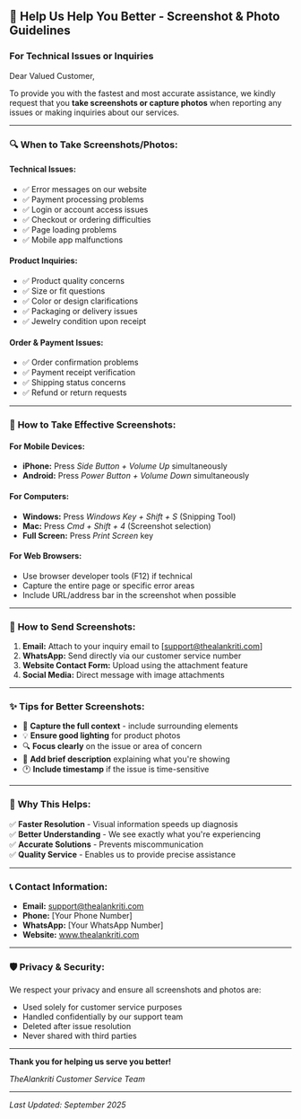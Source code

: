 ## 📸 Help Us Help You Better - Screenshot & Photo Guidelines

### For Technical Issues or Inquiries

Dear Valued Customer,

To provide you with the fastest and most accurate assistance, we kindly request that you **take screenshots or capture photos** when reporting any issues or making inquiries about our services.

---

### 🔍 **When to Take Screenshots/Photos:**

#### **Technical Issues:**
- ✅ Error messages on our website
- ✅ Payment processing problems
- ✅ Login or account access issues
- ✅ Checkout or ordering difficulties
- ✅ Page loading problems
- ✅ Mobile app malfunctions

#### **Product Inquiries:**
- ✅ Product quality concerns
- ✅ Size or fit questions
- ✅ Color or design clarifications
- ✅ Packaging or delivery issues
- ✅ Jewelry condition upon receipt

#### **Order & Payment Issues:**
- ✅ Order confirmation problems
- ✅ Payment receipt verification
- ✅ Shipping status concerns
- ✅ Refund or return requests

---

### 📱 **How to Take Effective Screenshots:**

#### **For Mobile Devices:**
- **iPhone:** Press *Side Button + Volume Up* simultaneously
- **Android:** Press *Power Button + Volume Down* simultaneously

#### **For Computers:**
- **Windows:** Press *Windows Key + Shift + S* (Snipping Tool)
- **Mac:** Press *Cmd + Shift + 4* (Screenshot selection)
- **Full Screen:** Press *Print Screen* key

#### **For Web Browsers:**
- Use browser developer tools (F12) if technical
- Capture the entire page or specific error areas
- Include URL/address bar in the screenshot when possible

---

### 📧 **How to Send Screenshots:**

1. **Email:** Attach to your inquiry email to [support@thealankriti.com]
2. **WhatsApp:** Send directly via our customer service number
3. **Website Contact Form:** Upload using the attachment feature
4. **Social Media:** Direct message with image attachments

---

### ✨ **Tips for Better Screenshots:**

- 📐 **Capture the full context** - include surrounding elements
- 💡 **Ensure good lighting** for product photos
- 🔍 **Focus clearly** on the issue or area of concern
- 📝 **Add brief description** explaining what you're showing
- 🕐 **Include timestamp** if the issue is time-sensitive

---

### 🚀 **Why This Helps:**

✅ **Faster Resolution** - Visual information speeds up diagnosis  
✅ **Better Understanding** - We see exactly what you're experiencing  
✅ **Accurate Solutions** - Prevents miscommunication  
✅ **Quality Service** - Enables us to provide precise assistance  

---

### 📞 **Contact Information:**

- **Email:** support@thealankriti.com
- **Phone:** [Your Phone Number]
- **WhatsApp:** [Your WhatsApp Number]
- **Website:** www.thealankriti.com

---

### 🛡️ **Privacy & Security:**

We respect your privacy and ensure all screenshots and photos are:
- Used solely for customer service purposes
- Handled confidentially by our support team
- Deleted after issue resolution
- Never shared with third parties

---

**Thank you for helping us serve you better!**

*TheAlankriti Customer Service Team*

---

*Last Updated: September 2025*